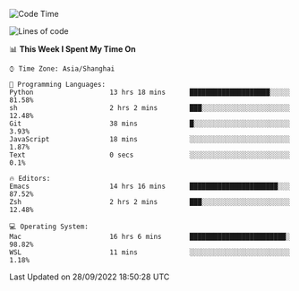 <!--START_SECTION:waka-->
![Code Time](http://img.shields.io/badge/Code%20Time-885%20hrs%209%20mins-blue)

![Lines of code](https://img.shields.io/badge/From%20Hello%20World%20I%27ve%20Written-22%20Thousand%20lines%20of%20code-blue)

📊 **This Week I Spent My Time On** 

```text
⌚︎ Time Zone: Asia/Shanghai

💬 Programming Languages: 
Python                   13 hrs 18 mins      ████████████████████░░░░░   81.58% 
sh                       2 hrs 2 mins        ███░░░░░░░░░░░░░░░░░░░░░░   12.48% 
Git                      38 mins             █░░░░░░░░░░░░░░░░░░░░░░░░   3.93% 
JavaScript               18 mins             ░░░░░░░░░░░░░░░░░░░░░░░░░   1.87% 
Text                     0 secs              ░░░░░░░░░░░░░░░░░░░░░░░░░   0.1%

🔥 Editors: 
Emacs                    14 hrs 16 mins      ██████████████████████░░░   87.52% 
Zsh                      2 hrs 2 mins        ███░░░░░░░░░░░░░░░░░░░░░░   12.48%

💻 Operating System: 
Mac                      16 hrs 6 mins       ████████████████████████░   98.82% 
WSL                      11 mins             ░░░░░░░░░░░░░░░░░░░░░░░░░   1.18%

```


 Last Updated on 28/09/2022 18:50:28 UTC
<!--END_SECTION:waka-->
